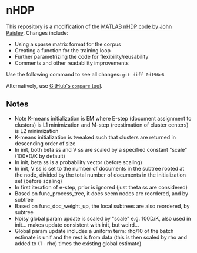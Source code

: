 # nHDP

This repository is a modification of the [MATLAB nHDP code by John
Paisley](http://www.columbia.edu/~jwp2128/code/nHDP.zip).  Changes
include:

* Using a sparse matrix format for the corpus
* Creating a function for the training loop
* Further parametrizing the code for flexibility/reusability
* Comments and other readability improvements

Use the following command to see all changes: `git diff 0d196e6`

Alternatively, use [GitHub's `compare` tool](https://github.com/ccmaymay/nhdp/compare/0d196e6...main).

## Notes

* Note K-means initialization is EM where E-step (document assignment to clusters) is L1 minimization and M-step (reestimation of cluster centers) is L2 minimization
* K-means initialization is tweaked such that clusters are returned in descending order of size
* In init, both beta ss and V ss are scaled by a specified constant "scale" (100*D/K by default)
* In init, beta ss is a probability vector (before scaling)
* In init, V ss is set to the number of documents in the subtree rooted at the node, divided by the total number of documents in the initialization set (before scaling)
* In first iteration of e-step, prior is ignored (just theta ss are considered)
* Based on func_process_tree, it does seem nodes are reordered, and by subtree
* Based on func_doc_weight_up, the local subtrees are also reordered, by subtree
* Noisy global param update is scaled by "scale" e.g. 100D/K, also used in init... makes update consistent with init, but weird...
* Global param update includes a uniform term: rho/10 of the batch estimate is unif and the rest is from data (this is then scaled by rho and added to (1 - rho) times the existing global estimate)
